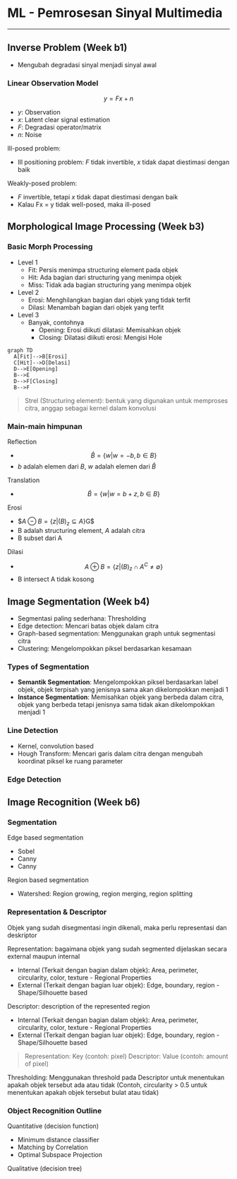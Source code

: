 # ML - Pemrosesan Sinyal Multimedia

---

## Inverse Problem (Week b1)

- Mengubah degradasi sinyal menjadi sinyal awal

### Linear Observation Model

$$y = Fx + n$$

- $y$: Observation
- $x$: Latent clear signal estimation
- $F$: Degradasi operator/matrix
- $n$: Noise

Ill-posed problem:

- Ill positioning problem: $F$ tidak invertible, $x$ tidak dapat diestimasi dengan baik

Weakly-posed problem:

- $F$ invertible, tetapi $x$ tidak dapat diestimasi dengan baik
- Kalau Fx = y tidak well-posed, maka ill-posed

## Morphological Image Processing (Week b3)

### Basic Morph Processing

- Level 1
  - Fit: Persis menimpa structuring element pada objek
  - Hit: Ada bagian dari structuring yang menimpa objek
  - Miss: Tidak ada bagian structuring yang menimpa objek
- Level 2
  - Erosi: Menghilangkan bagian dari objek yang tidak terfit
  - Dilasi: Menambah bagian dari objek yang terfit
- Level 3
  - Banyak, contohnya
    - Opening: Erosi diikuti dilatasi: Memisahkan objek
    - Closing: Dilatasi diikuti erosi: Mengisi Hole

```mermaid
graph TD
  A[Fit]-->B[Erosi]
  C[Hit]-->D[Delasi]
  D-->E[Opening]
  B-->E
  D-->F[Closing]
  B-->F
```

> Strel (Structuring element): bentuk yang digunakan untuk memproses citra, anggap sebagai kernel dalam konvolusi

### Main-main himpunan

Reflection

- $$\hat{B} = \{w | w = -b, b \in B\}$$
- $b$ adalah elemen dari $B$, $w$ adalah elemen dari $\hat{B}$

Translation

- $$\hat{B} = \{w | w = b + z, b \in B\}$$

Erosi

- $$A \ominus B = \{z | (B)_z \subseteq A\}$G$
- B adalah structuring element, $A$ adalah citra
- B subset dari A

Dilasi

- $$A \oplus B = \{z | (B)_z \cap A^C \neq \emptyset\}$$
- B intersect A tidak kosong

## Image Segmentation (Week b4)

- Segmentasi paling sederhana: Thresholding
- Edge detection: Mencari batas objek dalam citra
- Graph-based segmentation: Menggunakan graph untuk segmentasi citra
- Clustering: Mengelompokkan piksel berdasarkan kesamaan

### Types of Segmentation

- **Semantik Segmentation**: Mengelompokkan piksel berdasarkan label objek, objek terpisah yang jenisnya sama akan dikelompokkan menjadi 1
- **Instance Segmentation**: Memisahkan objek yang berbeda dalam citra, objek yang berbeda tetapi jenisnya sama tidak akan dikelompokkan menjadi 1

### Line Detection

- Kernel, convolution based
- Hough Transform: Mencari garis dalam citra dengan mengubah koordinat piksel ke ruang parameter

### Edge Detection

## Image Recognition (Week b6)

### Segmentation

Edge based segmentation

- Sobel
- Canny
- Canny

Region based segmentation

- Watershed: Region growing, region merging, region splitting

### Representation & Descriptor

Objek yang sudah disegmentasi ingin dikenali, maka perlu representasi dan deskriptor

Representation: bagaimana objek yang sudah segmented dijelaskan secara external maupun internal

- Internal (Terkait dengan bagian dalam objek): Area, perimeter, circularity, color, texture - Regional Properties
- External (Terkait dengan bagian luar objek): Edge, boundary, region - Shape/Silhouette based

Descriptor: description of the represented region

- Internal (Terkait dengan bagian dalam objek): Area, perimeter, circularity, color, texture - Regional Properties
- External (Terkait dengan bagian luar objek): Edge, boundary, region - Shape/Silhouette based

> Representation: Key (contoh: pixel)
> Descriptor: Value (contoh: amount of pixel)

Thresholding: Menggunakan threshold pada Descriptor untuk menentukan apakah objek tersebut ada atau tidak (Contoh, circularity > 0.5 untuk menentukan apakah objek tersebut bulat atau tidak)

### Object Recognition Outline

Quantitative (decision function)

- Minimum distance classifier
- Matching by Correlation
- Optimal Subspace Projection

Qualitative (decision tree)


